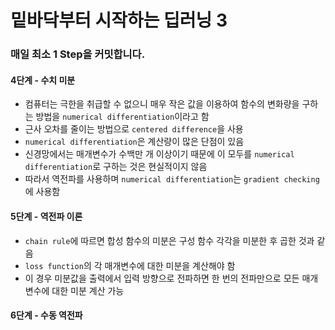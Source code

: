 # 밑바닥부터 시작하는 딥러닝 3
### 매일 최소 1 Step을 커밋합니다.
#### 4단계 - 수치 미분
- 컴퓨터는 극한을 취급할 수 없으니 매우 작은 값을 이용하여 함수의 변화량을 구하는 방법을 `numerical differentiation`이라고 함
- 근사 오차를 줄이는 방법으로 `centered difference`을 사용
- `numerical differentiation`은 계산량이 많은 단점이 있음
- 신경망에서는 매개변수가 수백만 개 이상이기 때문에 이 모두를 `numerical differentiation`로 구하는 것은 현실적이지 않음
- 따라서 역전파를 사용하며 `numerical differentiation`는 `gradient checking`에 사용함
#### 5단계 - 역전파 이론
- `chain rule`에 따르면 합성 함수의 미분은 구성 함수 각각을 미분한 후 곱한 것과 같음
- `loss function`의 각 매개변수에 대한 미분을 계산해야 함
- 이 경우 미분값을 출력에서 입력 방향으로 전파하면 한 번의 전파만으로 모든 매개변수에 대한 미분 계산 가능
#### 6단계 - 수동 역전파